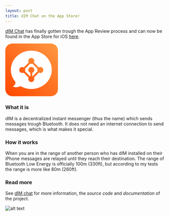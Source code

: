 ```yaml
---
layout: post
title: dIM Chat on the App Store! 
---
```


[dIM Chat](https://dimchat.org) has finally gotten trough the App Review process
and can now be found in the App Store for iOS [here](https://apps.apple.com/dk/app/dim-chat/id1583606879).

![dIM Icon](/dim/icon.png "dIM icon")

### What it is
dIM is a decentralized instant messenger (thus the name) which sends messages
trough Bluetooth. It does not need an internet connection to send messages,
which is what makes it special. 

### How it works
When you are in the range of another person who has dIM installed on their
iPhone messages are relayed until they reach their destination. The range of
Bluetooth Low Energy is officially 100m (330ft), but according to my tests the
range is more like 80m (260ft).

### Read more
See [dIM chat](https://dimchat.org) for more information, the *source code*
and *documentation* of the project. 

![alt text][1]

[1]: images/dim_basic_chat.png" "dIM open Chat window"

